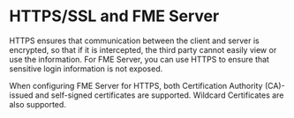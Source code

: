 # HTTPS/SSL and FME Server #

HTTPS ensures that communication between the client and server is encrypted, so that if it is intercepted, the third party cannot easily view or use the information. For FME Server, you can use HTTPS to ensure that sensitive login information is not exposed.

When configuring FME Server for HTTPS, both Certification Authority (CA)-issued and self-signed certificates are supported.  Wildcard Certificates are also supported.
